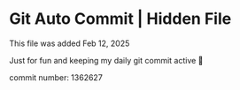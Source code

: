 # Git Auto Commit | Hidden File

This file was added Feb 12, 2025

Just for fun and keeping my daily git commit active 🤪

commit number: 1362627
